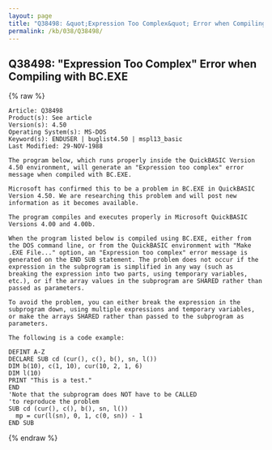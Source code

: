```yaml
---
layout: page
title: "Q38498: &quot;Expression Too Complex&quot; Error when Compiling with BC.EXE"
permalink: /kb/038/Q38498/
---
```


## Q38498: &quot;Expression Too Complex&quot; Error when Compiling with BC.EXE

{% raw %}

	Article: Q38498
	Product(s): See article
	Version(s): 4.50
	Operating System(s): MS-DOS
	Keyword(s): ENDUSER | buglist4.50 | mspl13_basic
	Last Modified: 29-NOV-1988
	
	The program below, which runs properly inside the QuickBASIC Version
	4.50 environment, will generate an "Expression too complex" error
	message when compiled with BC.EXE.
	
	Microsoft has confirmed this to be a problem in BC.EXE in QuickBASIC
	Version 4.50. We are researching this problem and will post new
	information as it becomes available.
	
	The program compiles and executes properly in Microsoft QuickBASIC
	Versions 4.00 and 4.00b.
	
	When the program listed below is compiled using BC.EXE, either from
	the DOS command line, or from the QuickBASIC environment with "Make
	.EXE File..." option, an "Expression too complex" error message is
	generated on the END SUB statement. The problem does not occur if the
	expression in the subprogram is simplified in any way (such as
	breaking the expression into two parts, using temporary variables,
	etc.), or if the array values in the subprogram are SHARED rather than
	passed as parameters.
	
	To avoid the problem, you can either break the expression in the
	subprogram down, using multiple expressions and temporary variables,
	or make the arrays SHARED rather than passed to the subprogram as
	parameters.
	
	The following is a code example:
	
	DEFINT A-Z
	DECLARE SUB cd (cur(), c(), b(), sn, l())
	DIM b(10), c(1, 10), cur(10, 2, 1, 6)
	DIM l(10)
	PRINT "This is a test."
	END
	'Note that the subprogram does NOT have to be CALLED
	'to reproduce the problem
	SUB cd (cur(), c(), b(), sn, l())
	  mp = cur(l(sn), 0, 1, c(0, sn)) - 1
	END SUB

{% endraw %}
